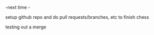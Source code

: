 -next time -

setup github repo and do pull requests/branches, etc to finish chess

testing out a merge

